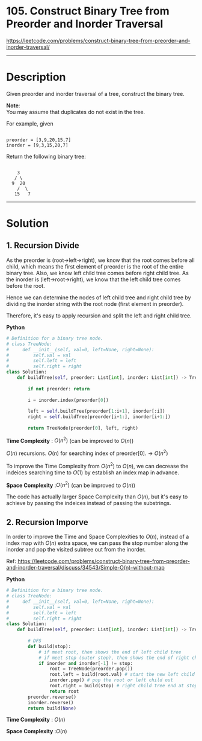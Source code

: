 # 105. Construct Binary Tree from Preorder and Inorder Traversal

https://leetcode.com/problems/construct-binary-tree-from-preorder-and-inorder-traversal/

---

# Description

Given preorder and inorder traversal of a tree, construct the binary tree.

**Note**:<br>
You may assume that duplicates do not exist in the tree.

For example, given
<pre><code>
preorder = [3,9,20,15,7]
inorder = [9,3,15,20,7]
</code></pre>
Return the following binary tree:
<pre><code>
    3
   / \
  9  20
    /  \
   15   7
</code></pre>

---

# Solution

## 1. Recursion Divide

As the preorder is (root->left->right), we know that the root comes before all child, which means the first element of preorder is the root of the entire binary tree. Also, we know left child tree comes before right child tree. As the inorder is (left->root->right), we know that the left child tree comes before the root.

Hence we can determine the nodes of left child tree and right child tree by dividing the inorder string with the root node (first element in preorder). 

Therefore, it's easy to apply recursion and split the left and right child tree.

**Python**
```python
# Definition for a binary tree node.
# class TreeNode:
#     def __init__(self, val=0, left=None, right=None):
#         self.val = val
#         self.left = left
#         self.right = right
class Solution:
    def buildTree(self, preorder: List[int], inorder: List[int]) -> TreeNode:
        
        if not preorder: return
        
        i = inorder.index(preorder[0])
            
        left = self.buildTree(preorder[1:i+1], inorder[:i])
        right = self.buildTree(preorder[i+1:], inorder[i+1:])
                
        return TreeNode(preorder[0], left, right)
```

**Time Complexity** : $O(n^2)$ (can be improved to $O(n)$)

$O(n)$ recursions. $O(n)$ for searching index of preorder[0]. -> $O(n^2)$

To improve the Time Complexity from $O(n^2)$ to $O(n)$, we can decrease the indeices searching time to $O(1)$ by establish an index map in advance.

**Space Complexity** :$O(n^2)$ (can be improved to $O(n)$)

The code has actually larger Space Complexity than $O(n)$, but it's easy to achieve by passing the indeices instead of passing the substrings.

## 2. Recursion Imporve

In order to improve the Time and Space Complexities to $O(n)$, instead of a index map with $O(n)$ extra space, we can pass the stop number along the inorder and pop the visited subtree out from the inorder.

Ref: https://leetcode.com/problems/construct-binary-tree-from-preorder-and-inorder-traversal/discuss/34543/Simple-O(n)-without-map

**Python**
```python
# Definition for a binary tree node.
# class TreeNode:
#     def __init__(self, val=0, left=None, right=None):
#         self.val = val
#         self.left = left
#         self.right = right
class Solution:
    def buildTree(self, preorder: List[int], inorder: List[int]) -> TreeNode:
        
        # DFS
        def build(stop):
            # if meet root, then shows the end of left child tree
            # if meet stop (outer stop), then shows the end of right child tree
            if inorder and inorder[-1] != stop:
                root = TreeNode(preorder.pop())
                root.left = build(root.val) # start the new left child tree
                inorder.pop() # pop the root or left child out
                root.right = build(stop) # right child tree end at stop.
                return root
        preorder.reverse()
        inorder.reverse()
        return build(None)
```

**Time Complexity** : $O(n)$

**Space Complexity** :$O(n)$